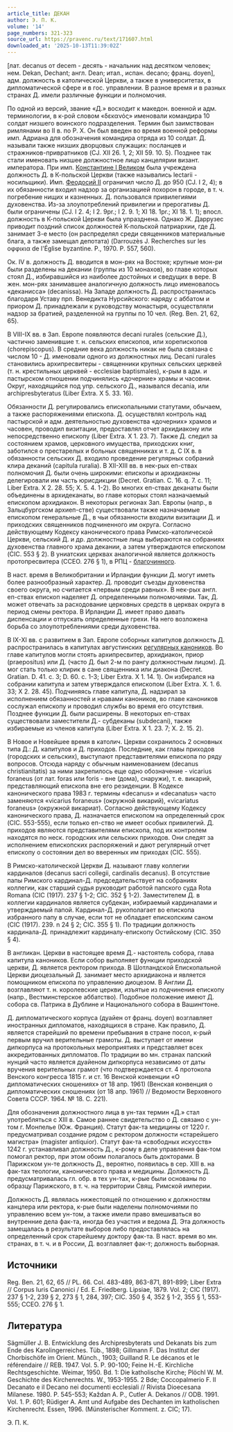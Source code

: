 ```yaml
---
article_title: ДЕКАН
author: Э. П. К.
volume: '14'
page_numbers: 321-323
source_url: https://pravenc.ru/text/171607.html
downloaded_at: '2025-10-13T11:39:02Z'
---
```


[лат. decanus от decem - десять - начальник над десятком человек; нем. Dekan, Dechant; англ. Dean; итал., испан. decano; франц. doyen], адм. должность в католической Церкви, а также в университетах, в дипломатической сфере и в гос. управлении. В разное время и в разных странах Д. имели различные функции и полномочия.

По одной из версий, звание «Д.» восходит к македон. военной и адм. терминологии, в к-рой словом «δεκανός» именовали командира 10 солдат низшего воинского подразделения. Термин был заимствован римлянами во II в. по Р. Х. Он был введен во время военной реформы имп. Адриана для обозначения командира отряда из 10 солдат. Д. называли также низших дворцовых служащих: посланцев и стражников-привратников (CJ. XII 26. 1, 2; XII 59. 10. 5). Позднее так стали именовать низшее должностное лицо канцелярии визант. императора. При имп. [Константине I Великом](<https://pravenc.ru/text/Константине I Великом.html>) была учреждена должность Д. в К-польской Церкви (также назывались lectarii - носильщики). Имп. [Феодосий II](<https://pravenc.ru/text/Феодосий II.html>) ограничил число Д. до 950 (CJ. I 2, 4); в их обязанности входил надзор за организацией похорон в городе, в т. ч. погребение нищих и казненных. Д. пользовался привилегиями духовенства. Из-за злоупотреблений привилегии и прерогативы Д. были ограничены (CJ. I 2. 4; I 2. 9pr.; I 2. 9. 1; XI 18. 1pr.; XI 18. 1. 1); впосл. должность в К-польской Церкви была упразднена. Однако Ж. Даррузес приводит поздний список должностей К-польской патриархии, где Д. занимает 3-е место (он распределял среди священников материальные блага, а также замещал депотата) (Darrouzès J. Recherches sur les οφφικια de l'Église byzantine. P., 1970. Р. 557, 560).

Ок. IV в. должность Д. вводится в мон-рях на Востоке; крупные мон-ри были разделены на декании (группы из 10 монахов), во главе которых стоял Д., избиравшийся из наиболее достойных и сведущих в вере. В жен. мон-рях занимавшее аналогичную должность лицо именовалось «деканисса» (decanissa). На Западе должность Д. распространилась благодаря Уставу прп. Венедикта Нурсийского: наряду с аббатом и приором Д. принадлежали к руководству монастыря, осуществляли надзор за братией, разделенной на группы по 10 чел. (Reg. Ben. 21, 62, 65).

В VIII-IX вв. в Зап. Европе появляются decani rurales (сельские Д.), частично заменившие т. н. сельских епископов, или хорепископов (chorepiscopus). В средние века должность никак не была связана с числом 10 - Д. именовали одного из должностных лиц. Decani rurales становились архипресвитеры - священники крупных сельских церквей (т. н. крестильных церквей - ecclesiae baptismales), к-рым в адм. и пастырском отношении подчинялись «дочерние» храмы и часовни. Округ, находящийся под упр. сельского Д., назывался decania, или archipresbyteratus (Liber Extra. X 5. 33. 16).

Обязанности Д. регулировались епископальными статутами, обычаем, а также распоряжениями епископа. Д. осуществлял контроль над пастырской и адм. деятельностью духовенства «дочерних» храмов и часовен, проводил визитации, предоставлял отчет архидиакону или непосредственно епископу (Liber Extra. X 1. 23. 7). Также Д. следил за состоянием храмов, церковного имущества, приходских книг, заботился о престарелых и больных священниках и т. д. C IX в. в обязанности сельских Д. входило проведение регулярных собраний клира деканий (capitula ruralia). В XII-XIII вв. в нек-рых еп-ствах полномочия Д. были очень широкими: епископы и архидиаконы делегировали им часть юрисдикции (Decret. Gratian. C. 16. q. 7. c. 11; Liber Extra. X 2. 28. 55; X. 5. 4. 1-2). Во многих еп-ствах деканаты были объединены в архидеканаты, во главе которых стоял назначаемый епископом архидиакон. В некоторых регионах Зап. Европы (напр., в Зальцбургском архиеп-стве) существовали также назначаемые епископом генеральные Д., в чьи обязанности входили визитации Д. и приходских священников подчиненного им округа. Согласно действующему Кодексу канонического права Римско-католической Церкви, сельский Д. и др. должностные лица выбираются на собраниях духовенства главного храма декании, а затем утверждаются епископом (CIC. 553 § 2). В униатских церквах аналогичной является должность протопресвитера (CCEO. 276 § 1), в РПЦ - [благочинного](https://pravenc.ru/text/благочинного.html).

В наст. время в Великобритании и Ирландии функции Д. могут иметь более разнообразный характер. Д. проводит съезды духовенства своего округа, но считается «первым среди равных». В нек-рых англ. еп-ствах епископ наделяет Д. определенными полномочиями. Так, Д. может отвечать за расходование церковных средств в церквах округа в период смены ректора. В Ирландии Д. имеет право давать диспенсации и отпускать определенные грехи. На него возложена борьба со злоупотреблениями среди духовенства.

В IX-XI вв. с развитием в Зап. Европе соборных капитулов должность Д. распространилась в капитулах августинских [регулярных каноников](<https://pravenc.ru/text/Регулярные каноники.html>). Во главе капитулов могли стоять архипресвитер, архидиакон, приор (praepositus) или Д. (часто Д. был 2-м по рангу должностным лицом). Д. мог стать только клирик в сане священника или диакона (Decret. Gratian. D. 41. c. 3; D. 60. c. 1-3; Liber Extra. X 1. 14. 1). Он избирался на собрании капитула и затем утверждался епископом (Liber Extra. X. 1. 6. 33; X 2. 28. 45). Подчиняясь главе капитула, Д. надзирал за исполнением обязанностей и нравами каноников, во главе каноников сослужал епископу и проводил службы во время его отсутствия. Позднее функции Д. были расширены. В некоторых еп-ствах существовали заместители Д.- субдеканы (subdecani), также избираемые из членов капитула (Liber Extra. X 1. 23. 7; X. 2. 15. 2).

В Новое и Новейшее время в католич. Церкви сохранилось 2 основных типа Д.: Д. капитулов и Д. приходов. Последние, как главы приходов (городских и сельских), выступают представителями епископа по ряду вопросов. Отсюда наряду с обычным наименованием (decanus christianitatis) за ними закрепилось еще одно обозначение - vicarius foraneus (от лат. foras или foris - вне (дома), снаружи), т. е. викарий, представляющий епископа вне его резиденции. В Кодексе канонического права 1983 г. термины «decanus» и «decanatus» часто заменяются «vicarius foraneus» (окружной викарий), «vicariatus foraneus» (окружной викариат). Согласно действующему Кодексу канонического права, Д. назначается епископом на определенный срок (CIC. 553-555), если только еп-ство не имеет особых привилегий. Д. приходов являются представителями епископа, под их контролем находятся по неск. городских или сельских приходов. Они следят за исполнением епископских распоряжений и дают регулярный отчет епископу о состоянии дел во вверенных им приходах (CIC. 555).

В Римско-католической Церкви Д. называют главу коллегии кардиналов (decanus sacri collegii, cardinalis decanus). В отсутствие папы Римского кардинал-Д. председательствует на собраниях коллегии, как старший судья руководит работой папского суда Rota Romana (CIC (1917). 237 § 1-2; CIC. 352 § 1-2). Заместителем Д. в коллегии кардиналов является субдекан, избираемый кардиналами и утверждаемый папой. Кардинал-Д. рукополагает во епископа избранного папу в случае, если тот не обладает епископским саном (CIC (1917). 239. n 24 § 2; CIC. 355 § 1). По традиции должность кардинала-Д. принадлежит кардиналу-епископу Остийскому (CIC. 350 § 4).

В англикан. Церкви в настоящее время Д.- настоятель собора, глава капитула каноников. Если собор выполняет функции приходской церкви, Д. является ректором прихода. В Шотландской Епископальной Церкви диоцезальный Д. занимает место архидиакона и является помощником епископа по управлению диоцезом. В Англии Д. возглавляют т. н. королевские церкви, изъятые из подчинения епископу (напр., Вестминстерское аббатство). Подобное положение имеют Д. собора св. Патрика в Дублине и Национального собора в Вашингтоне.

Д. дипломатического корпуса (дуайен от франц. doyen) возглавляет иностранных дипломатов, находящихся в стране. Как правило, Д. является старейший по времени пребывания в стране посол, к-рый первым вручил верительные грамоты. Д. выступает от имени дипкорпуса на протокольных мероприятиях и представляет всех аккредитованных дипломатов. По традиции во мн. странах папский нунций часто является дуайеном дипкорпуса независимо от даты вручения верительных грамот (что подтверждается ст. 4 протокола Венского конгресса 1815 г. и ст. 16 Венской конвенции «О дипломатических сношениях» от 18 апр. 1961) (Венская конвенция о дипломатических сношениях (от 18 апр. 1961) // Ведомости Верховного Совета СССР. 1964. № 18. С. 221).

Для обозначения должностного лица в ун-тах термин «Д.» стал употребляться с XIII в. Самое раннее свидетельство о Д. связано с ун-том г. Монпелье (Юж. Франция). Статут фак-та медицины от 1220 г. предусматривал создание рядом с ректором должности «старейшего магистра» (magister antiquior). Статут фак-та «свободных искусств» 1242 г. устанавливал должность Д., к-рому в деле управления фак-том помогал ректор, при этом обоим полагалось быть докторами. В Парижском ун-те должность Д., вероятно, появилась в сер. XIII в. на фак-тах теологии, канонического права и медицины. Должность Д. предусматривалась гл. обр. в тех ун-тах, к-рые были основаны по образцу Парижского, в т. ч. на территории Свящ. Римской империи.

Должность Д. являлась нижестоящей по отношению к должностям канцлера или ректора, к-рые были наделены полномочиями по управлению всем ун-том, а также имели право вмешиваться во внутренние дела фак-та, иногда без участия и ведома Д. Эта должность замещалась в результате выборов либо предоставлялась на определенный срок старейшему доктору фак-та. В наст. время во мн. странах, в т. ч. и в России, Д. возглавляет фак-т; должность выборная.

## Источники

Reg. Ben. 21, 62, 65 // PL. 66. Col. 483-489, 863-871, 891-899; Liber Extra // Corpus Iuris Canonici / Ed. E. Friedberg. Lipsiae, 1879. Vol. 2; CIC (1917). 237 § 1-2, 239 § 2, 273 § 1, 284, 397; CIC. 350 § 4, 352 § 1-2, 355 § 1, 553-555; CCEO. 276 § 1.

## Литература

Sägmüller J. B. Entwicklung des Archipresbyterats und Dekanats bis zum Ende des Karolingerreiches. Tüb., 1898; Gillmann F. Das Institut der Chorbischöfe im Orient. Münch., 1903; Guilland R. Le décanos et le référendaire // REB. 1947. Vol. 5. P. 90-100; Feine H.-E. Kirchliche Rechtsgeschichte. Weimar, 1950. Bd. 1: Die katholische Kirche; Plöchl W. M. Geschichte des Kirchenrechts. W., 1953-1955. 2 Bde; Coccopalmerio F. Il Decanato e il Decano nei documenti ecclesiali // Rivista Dioecesana Milanese. 1980. P. 545-553; Každan A. P., Cutler A. Dekanos // ODB. 1991. Vol. 1. P. 601; Rüdiger A. Amt und Aufgabe des Dechanten im katholischen Kirchenrecht. Essen, 1996. (Münsterischer Komment. z. CIC; 17).

Э. П. К.
